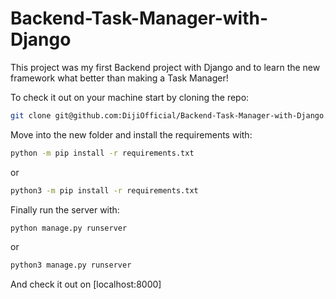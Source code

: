 # Backend-Task-Manager-with-Django

This project was my first Backend project with Django and to learn the new framework what better than making a Task Manager!

To check it out on your machine start by cloning the repo:
```bash
git clone git@github.com:DijiOfficial/Backend-Task-Manager-with-Django.git
```
Move into the new folder and install the requirements with:
```bash
python -m pip install -r requirements.txt
```
or 
```bash
python3 -m pip install -r requirements.txt
```
Finally run the server with:
```bash
python manage.py runserver
```
or
```bash
python3 manage.py runserver
```
And check it out on [localhost:8000]
